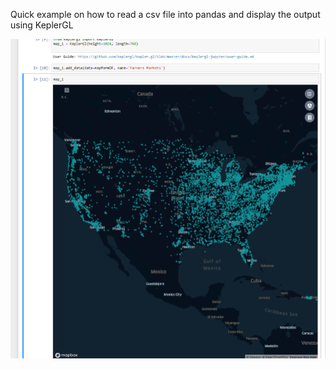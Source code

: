 Quick example on how to read a csv file into pandas and display the output using KeplerGL


![alt text](https://github.com/jasmor/farmers-market/blob/master/farmers_market.PNG)
